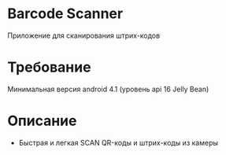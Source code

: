 # Barcode Scanner
Приложение для сканирования штрих-кодов
# Требование
Минимальная версия android 4.1 (уровень api 16 Jelly Bean)
# Описание
- Быстрая и легкая SCAN QR-коды и штрих-коды из камеры
